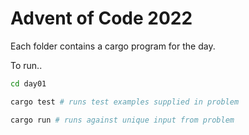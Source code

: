# Advent of Code 2022

Each folder contains a cargo program for the day.

To run..
```bash
cd day01

cargo test # runs test examples supplied in problem

cargo run # runs against unique input from problem
```
